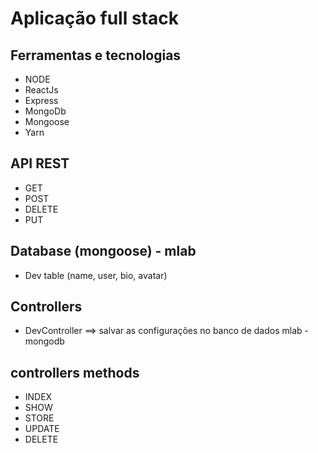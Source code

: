 # Aplicação full stack

## Ferramentas e tecnologias

-   NODE
-   ReactJs
-   Express
-   MongoDb
-   Mongoose
-   Yarn

## API REST

-   GET
-   POST
-   DELETE
-   PUT

## Database (mongoose) - mlab

-   Dev table (name, user, bio, avatar)

## Controllers

-   DevController ==> salvar as configurações no banco de dados mlab - mongodb

## controllers methods

-   INDEX
-   SHOW
-   STORE
-   UPDATE
-   DELETE
